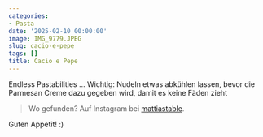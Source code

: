 ```yaml
---
categories:
- Pasta
date: '2025-02-10 00:00:00'
image: IMG_9779.JPEG
slug: cacio-e-pepe
tags: []
title: Cacio e Pepe
---
```



Endless Pastabilities ... Wichtig: Nudeln etwas abkühlen lassen, bevor die Parmesan Creme dazu gegeben wird, damit es keine Fäden zieht

> Wo gefunden? Auf Instagram bei [mattiastable](https://www.instagram.com/reel/CkdhihvvPz9/?igsh=bnNrY3o0Y28xaXg4).

Guten Appetit! :)
